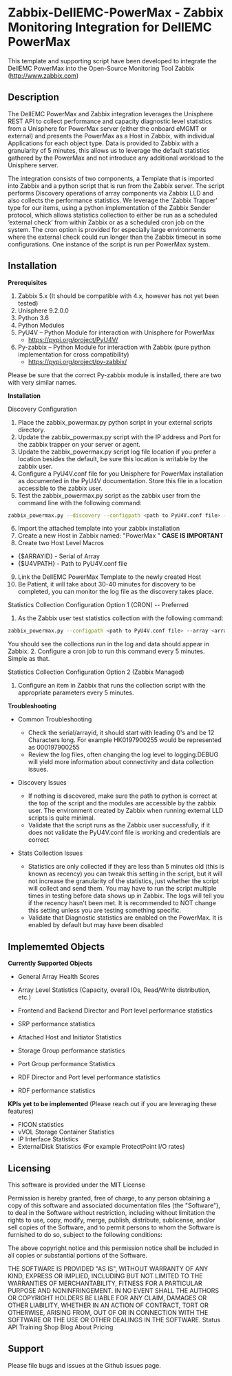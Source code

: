 Zabbix-DellEMC-PowerMax - Zabbix Monitoring Integration for DellEMC PowerMax
=======================

This template and supporting script have been developed to integrate the DellEMC PowerMax into the Open-Source Monitoring Tool Zabbix (http://www.zabbix.com)

## Description

The DellEMC PowerMax and Zabbix integration leverages the Unisphere REST API to collect performance and capacity diagnostic level statistics from a Unisphere for PowerMax server (either the onboard eMGMT or external) and presents the PowerMax as a Host in Zabbix, with individual Applications for each object type.   Data is provided to Zabbix with a granularity of 5 minutes, this allows us to leverage the default statistics gathered by the PowerMax and not introduce any additional workload to the Unisphere server.

The integration consists of two components, a Template that is imported into Zabbix and a python script that is run from the Zabbix server.   The script performs Discovery operations of array components via Zabbix LLD and also collects the performance statistics.   We leverage the ‘Zabbix Trapper’ type for our items, using a python implementation of the Zabbix Sender protocol, which allows statistics collection to either be run as a scheduled ‘external check’ from within Zabbix or as a scheduled cron job on the system.   The cron option is provided for especially large environments where the external check could run longer than the Zabbix timeout in some configurations.    One instance of the script is run per PowerMax system.

## Installation

**Prerequisites**

1.  Zabbix 5.x (It should be compatible with 4.x, however has not yet been tested)
2.  Unisphere 9.2.0.0
3.  Python 3.6
4.  Python Modules
  1. PyU4V – Python Module for interaction with Unisphere for PowerMax
     * https://pypi.org/project/PyU4V/
  2. Py-zabbix – Python Module for interaction with Zabbix (pure python implementation for cross compatibility)
     * https://pypi.org/project/py-zabbix/

Please be sure that the correct Py-zabbix module is installed, there are two with very similar names.

**Installation**

Discovery Configuration 
1.  Place the zabbix_powermax.py python script in your external scripts directory.
2.  Update the zabbix_powermax.py script with the IP address and Port for the zabbix trapper on your server or agent.
3.  Update the zabbix_powermax.py script log file location if you prefer a location besides the default, be sure this location is writable by the zabbix user.
2.  Configure a PyU4V.conf file for you Unisphere for PowerMax installation as documented in the PyU4V documentation.   Store this file in a location accessible to the zabbix user.
5.  Test the zabbix_powermax.py script as the zabbix user from the command line with the following command:  
```sh
zabbix_powermax.py --discovery --configpath <path to PyU4V.conf file> --array <array serial>
```
6.  Import the attached template into your zabbix installation
7.  Create a new Host in Zabbix named: "PowerMax <array serial>"  **CASE IS IMPORTANT**
8.  Create two Host Level Macros
  *  {$ARRAYID} - Serial of Array
  *  {$U4VPATH} - Path to PyU4V.conf file
9.  Link the DellEMC PowerMax Template to the newly created Host
10.  Be Patient, it will take about 30-40 minutes for discovery to be completed, you can monitor the log file as the discovery takes place.   

Statistics Collection Configuration Option 1 (CRON) -- Preferred
1.  As the Zabbix user test statistics collection with the following command:  
```sh
zabbix_powermax.py --configpath <path to PyU4V.conf file> --array <array serial>
```
You should see the collections run in the log and data should appear in Zabbix.
2.  Configure a cron job to run this command every 5 minutes.   Simple as that.

Statistics Collection Configuration Option 2 (Zabbix Managed)
1.  Configure an item in Zabbix that runs the collection script with the appropriate parameters every 5 minutes.

**Troubleshooting**

* Common Troubleshooting
  * Check the serial/arrayid, it should start with leading 0's and be 12 Characters long.   For example HK0197900255 would be represented as 000197900255
  * Review the log files, often changing the log level to logging.DEBUG will yield more information about connectivity and data collection issues.   

* Discovery Issues
  * If nothing is discovered, make sure the path to python is correct at the top of the script and the modules are accessible by the zabbix user.   The environment created by Zabbix when running external LLD scripts is quite minimal.
  * Validate that the script runs as the Zabbix user successfully, if it does not validate the PyU4V.conf file is working and credentials are correct

* Stats Collection Issues 
  * Statistics are only collected if they are less than 5 minutes old (this is known as recency) you can tweak this setting in the script, but it will not increase the granularity of the statistics, just whether the script will collect and send them.  You may have to run the script multiple times in testing before data shows up in Zabbix.   The logs will tell you if the recency hasn't been met.  It is recommended to NOT change this setting unless you are testing something specific.
  * Validate that Diagnostic statistics are enabled on the PowerMax.  It is enabled by default but may have been disabled

## Implememted Objects  
**Currently Supported Objects**
-	General Array Health Scores
-	Array Level Statistics (Capacity, overall IOs, Read/Write distribution, etc.)
-	Frontend and Backend Director and Port level performance statistics
-	SRP performance statistics
-	Attached Host and Initiator Statistics
-	Storage Group performance statistics
-	Port Group performance Statistics

-	RDF Director and Port level performance statistics
-	RDF performance statistics 

**KPIs yet to be implemented** (Please reach out if you are leveraging these features)
-	FICON statistics
-	vVOL Storage Container Statistics
-	IP Interface Statistics
-	ExternalDisk Statistics (For example ProtectPoint I/O rates)

Licensing
---------
This software is provided under the MIT License

Permission is hereby granted, free of charge, to any person obtaining a copy of this software and associated documentation files (the "Software"), to deal in the Software without restriction, including without limitation the rights to use, copy, modify, merge, publish, distribute, sublicense, and/or sell copies of the Software, and to permit persons to whom the Software is furnished to do so, subject to the following conditions:

The above copyright notice and this permission notice shall be included in all copies or substantial portions of the Software.

THE SOFTWARE IS PROVIDED "AS IS", WITHOUT WARRANTY OF ANY KIND, EXPRESS OR IMPLIED, INCLUDING BUT NOT LIMITED TO THE WARRANTIES OF MERCHANTABILITY, FITNESS FOR A PARTICULAR PURPOSE AND NONINFRINGEMENT. IN NO EVENT SHALL THE AUTHORS OR COPYRIGHT HOLDERS BE LIABLE FOR ANY CLAIM, DAMAGES OR OTHER LIABILITY, WHETHER IN AN ACTION OF CONTRACT, TORT OR OTHERWISE, ARISING FROM, OUT OF OR IN CONNECTION WITH THE SOFTWARE OR THE USE OR OTHER DEALINGS IN THE SOFTWARE.
Status API Training Shop Blog About Pricing


Support
-------
Please file bugs and issues at the Github issues page.